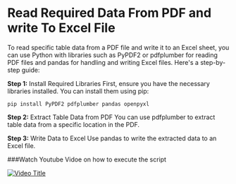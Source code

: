 # Read Required Data From PDF and write To Excel File


To read specific table data from a PDF file and write it to an Excel sheet, you can use Python with libraries such as PyPDF2 or pdfplumber for reading PDF files and pandas for handling and writing Excel files. Here's a step-by-step guide:

**Step 1:** Install Required Libraries
First, ensure you have the necessary libraries installed. You can install them using pip:

```
pip install PyPDF2 pdfplumber pandas openpyxl
````

**Step 2:** Extract Table Data from PDF
You can use pdfplumber to extract table data from a specific location in the PDF.


__Step 3:__ Write Data to Excel
Use pandas to write the extracted data to an Excel file.

###Watch Youtube Vidoe on how to execute the script 

[![Video Title](https://img.youtube.com/vi/49VptbtCtBc/0.jpg)](https://www.youtube.com/watch?v=49VptbtCtBc)
